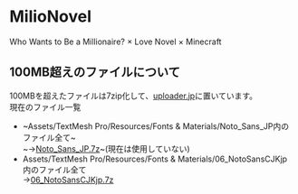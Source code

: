 # MilioNovel
Who Wants to Be a Millionaire? × Love Novel × Minecraft

## 100MB超えのファイルについて
100MBを超えたファイルは7zip化して、[uploader.jp](https://ux.getuploader.com/tunakaniriGitHub/)に置いています。<br>
現在のファイル一覧<br>
- ~Assets/TextMesh Pro/Resources/Fonts & Materials/Noto_Sans_JP内のファイル全て~<br>
~→[Noto_Sans_JP.7z](https://ux.getuploader.com/tunakaniriGitHub/download/1)~(現在は使用していない)<br>
- Assets/TextMesh Pro/Resources/Fonts & Materials/06_NotoSansCJKjp内のファイル全て<br>
→[06_NotoSansCJKjp.7z](https://ux.getuploader.com/tunakaniriGitHub/download/2)
